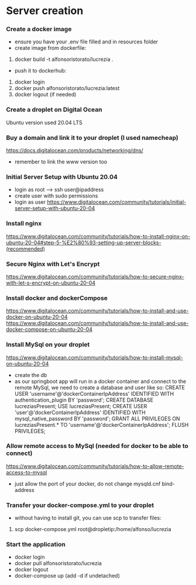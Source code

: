# Server creation

### Create a docker image
- ensure you have your .env file filled and in resources folder
- create image from dockerfile:
1. docker build -t alfonsoristorato/lucrezia .
- push it to dockerhub:
1. docker login 
2. docker push alfonsoristorato/lucrezia:latest
3. docker logout (if needed)

### Create a droplet on Digital Ocean
Ubuntu version used 20.04 LTS

### Buy a domain and link it to your droplet (I used namecheap)
https://docs.digitalocean.com/products/networking/dns/
- remember to link the www version too

### Initial Server Setup with Ubuntu 20.04
- login as root --> ssh user@ipaddress
- create user with sudo permissions
- login as user
  https://www.digitalocean.com/community/tutorials/initial-server-setup-with-ubuntu-20-04

### Install nginx
  https://www.digitalocean.com/community/tutorials/how-to-install-nginx-on-ubuntu-20-04#step-5-%E2%80%93-setting-up-server-blocks-(recommended)

### Secure Nginx with Let's Encrypt
  https://www.digitalocean.com/community/tutorials/how-to-secure-nginx-with-let-s-encrypt-on-ubuntu-20-04

### Install docker and dockerCompose
  https://www.digitalocean.com/community/tutorials/how-to-install-and-use-docker-on-ubuntu-20-04
  https://www.digitalocean.com/community/tutorials/how-to-install-and-use-docker-compose-on-ubuntu-20-04

### Install MySql on your droplet
  https://www.digitalocean.com/community/tutorials/how-to-install-mysql-on-ubuntu-20-04
- create the db
- as our springboot app will run in a docker container and connect to the remote MySql, we need to create a database and user like so:
  CREATE USER 'username'@'dockerContainerIpAddress' IDENTIFIED WITH authentication_plugin BY 'password';
  CREATE DATABASE lucreziasPresent;
  USE lucreziasPresent;
  CREATE USER 'user'@'dockerContainerIpAddress' IDENTIFIED WITH mysql_native_password BY 'password';
  GRANT ALL PRIVILEGES ON lucreziasPresent.* TO 'username'@'dockerContainerIpAddress';
  FLUSH PRIVILEGES;

### Allow remote access to MySql (needed for docker to be able to connect)
  https://www.digitalocean.com/community/tutorials/how-to-allow-remote-access-to-mysql
- just allow the port of your docker, do not change mysqld.cnf bind-address

### Transfer your docker-compose.yml to your droplet
- without having to install git, you can use scp to transfer files:
1. scp docker-compose.yml root@dropletip:/home/alfonso/lucrezia

### Start the application
- docker login
- docker pull alfonsoristorato/lucrezia
- docker logout
- docker-compose up (add -d if undetached)
